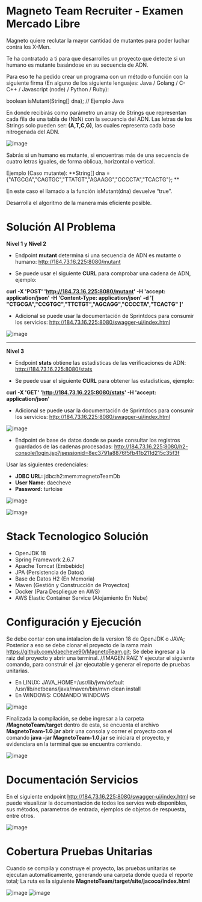# Magneto Team Recruiter - Examen Mercado Libre

Magneto quiere reclutar la mayor cantidad de mutantes para poder luchar contra los X-Men.

Te ha contratado a ti para que desarrolles un proyecto que detecte si un humano es mutante basándose en su secuencia de ADN.

Para eso te ha pedido crear un programa con un método o función con la siguiente firma (En alguno de los siguiente lenguajes: Java / Golang / C-C++ / Javascript (node) / Python / Ruby):

boolean isMutant(String[] dna); // Ejemplo Java

En donde recibirás como parámetro un array de Strings que representan cada fila de una tabla de (NxN) con la secuencia del ADN. Las letras de los Strings solo pueden ser: **(A,T,C,G)**, las cuales representa cada base nitrogenada del ADN.

![image](https://github.com/daecheve90/MagnetoTeam/blob/develop/Docs/dna.png)

Sabrás si un humano es mutante, si encuentras más de una secuencia de cuatro letras iguales, de forma oblicua, horizontal o vertical.

Ejemplo (Caso mutante): **String[] dna = {"ATGCGA","CAGTGC","TTATGT","AGAAGG","CCCCTA","TCACTG"}; **

En este caso el llamado a la función isMutant(dna) devuelve “true”.

Desarrolla el algoritmo de la manera más eficiente posible.

# Solución Al Problema

**Nivel 1 y Nivel 2**

- Endpoint **mutant** determina si una secuencia de ADN es mutante o humano: http://184.73.16.225:8080/mutant

- Se puede usar el siguiente **CURL** para comprobar una cadena de ADN, ejemplo: 

**curl -X 'POST' 'http://184.73.16.225:8080/mutant' -H 'accept: application/json' -H 'Content-Type: application/json' -d '[ "CTGCGA","CCGTGC","TTCTGT","AGCAGG","CCCCTA","TCACTG" ]'**

- Adicional se puede usar la documentación de Sprintdocs para consumir los servicios: http://184.73.16.225:8080/swagger-ui/index.html

![image](https://github.com/daecheve90/MagnetoTeam/blob/develop/Docs/mutant_swagger.png)

---

**Nivel 3**

- Endpoint **stats** obtiene las estadisticas de las verificaciones de ADN: http://184.73.16.225:8080/stats

- Se puede usar el siguiente **CURL** para obtener las estadisticas, ejemplo:

**curl -X 'GET' 'http://184.73.16.225:8080/stats' -H 'accept: application/json'**

- Adicional se puede usar la documentación de Sprintdocs para consumir los servicios: http://184.73.16.225:8080/swagger-ui/index.html

![image](https://github.com/daecheve90/MagnetoTeam/blob/develop/Docs/stats_swagger.png)

- Endpoint de base de datos donde se puede consultar los registros guardados de las cadenas procesadas: http://184.73.16.225:8080/h2-console/login.jsp?jsessionid=8ec3791a8876f5fb41b211d215c35f3f

Usar las siguientes credenciales:
- **JDBC URL:** jdbc:h2:mem:magnetoTeamDb
- **User Name:** daecheve
- **Password:** turtoise

![image](https://github.com/daecheve90/MagnetoTeam/blob/develop/Docs/h2_login.png)

![image](https://github.com/daecheve90/MagnetoTeam/blob/develop/Docs/h2.png)

# Stack Tecnologico Solución
- OpenJDK 18
- Spring Framework 2.6.7
- Apache Tomcat (Embebido)
- JPA (Persistencia de Datos)
- Base de Datos H2 (En Memoria)
- Maven (Gestión y Construcción de Proyectos)
- Docker (Para Despliegue en AWS)
- AWS Elastic Container Service (Alojamiento En Nube)

# Configuración y Ejecución
Se debe contar con una intalacion de la version 18 de OpenJDK o JAVA; Posterior a eso se debe clonar el proyecto de la rama main https://github.com/daecheve90/MagnetoTeam.git; Se debe ingresar a la raiz del proyecto y abrir una terminal.
//IMAGEN RAIZ
Y ejecutar el siguiente comando, para construir el .jar ejecutable y generar el reporte de pruebas unitarias.
- En LINUX: JAVA_HOME=/usr/lib/jvm/default /usr/lib/netbeans/java/maven/bin/mvn clean install
- En WINDOWS: COMANDO WINDOWS

![image](https://github.com/daecheve90/MagnetoTeam/blob/develop/Docs/compilation_root.png)

Finalizada la compilación, se debe ingresar a la carpeta **/MagnetoTeam/target** dentro de esta, se encuenta el archivo **MagnetoTeam-1.0.jar** abrir una consola y correr el proyecto con el comando **java -jar MagnetoTeam-1.0.jar** se iniciara el proyecto, y evidenciara en la terminal que se encuentra corriendo.

![image](https://github.com/daecheve90/MagnetoTeam/blob/develop/Docs/spring_run.png)

# Documentación Servicios
En el siguiente endpoint http://184.73.16.225:8080/swagger-ui/index.html se puede visualizar la documentación de todos los servios web disponibles, sus métodos, parametros de entrada, ejemplos de objetos de respuesta, entre otros.

![image](https://github.com/daecheve90/MagnetoTeam/blob/develop/Docs/swagger.png)

# Cobertura Pruebas Unitarias
Cuando se compila y construye el proyecto, las pruebas unitarias se ejecutan automaticamente, generando una carpeta donde queda el reporte total; La ruta es la siguiente **MagnetoTeam/target/site/jacoco/index.html**

![image](https://github.com/daecheve90/MagnetoTeam/blob/develop/Docs/jacoco.png)
![image](https://github.com/daecheve90/MagnetoTeam/blob/develop/Docs/jacoco_report.png)
